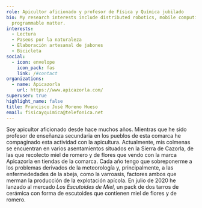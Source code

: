```yaml
---
role: Apicultor aficionado y profesor de Física y Química jubilado
bio: My research interests include distributed robotics, mobile computing and
  programmable matter.
interests:
  - Lectura
  - Paseos por la naturaleza
  - Elaboración artesanal de jabones
  - Bicicleta
social:
  - icon: envelope
    icon_pack: fas
    link: /#contact
organizations:
  - name: Apicazorla
    url: https://www.apicazorla.com/
superuser: true
highlight_name: false
title: Francisco José Moreno Hueso
email: fisicayquimica@telefonica.net
---
```


Soy apicultor aficionado desde hace muchos años. Mientras que he sido profesor de enseñanza secundaria en los pueblos de esta comarca he compaginado esta actividad con la apicultura. Actualmente, mis colmenas se encuentran en varios asentamientos situados en la Sierra de Cazorla, de las que recolecto miel de romero y de flores que vendo con la marca Apicazorla en tiendas de la comarca. Cada año tengo que sobreponerme a los problemas derivados de la meteorología y, principalmente, a las enfermededades de la abeja, como la varroasis, factores ambos que merman la producción de la explotación apícola. En julio de 2020 he lanzado al mercado _Los Escutoides de Miel_, un pack de dos tarros de cerámica con forma de escutoides que contienen miel de flores y de romero.
